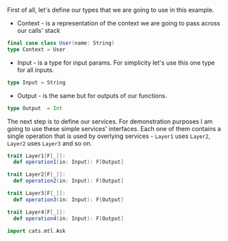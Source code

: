 First of all, let's define our types that we are going to use in this example.
* Context - is a representation of the context we are going to pass across our calls' stack
```scala
final case class User(name: String)
type Context = User
```
* Input - is a type for input params. For simplicity let's use this one type for all inputs.
```scala
type Input = String
```
* Output - is the same but for outputs of our functions.
```scala
type Output  = Int
```

The next step is to define our services. For demonstration purposes I am going to use these simple services' interfaces. Each one of them contains a single operation that is used by overlying services - `Layer1` uses `Layer2`, `Layer2` uses `Layer3` and so on.
```scala
trait Layer1[F[_]]:
  def operation1(in: Input): F[Output]

trait Layer2[F[_]]:
  def operation2(in: Input): F[Output]

trait Layer3[F[_]]:
  def operation3(in: Input): F[Output]

trait Layer4[F[_]]:
  def operation4(in: Input): F[Output]
```

```scala
import cats.mtl.Ask

```